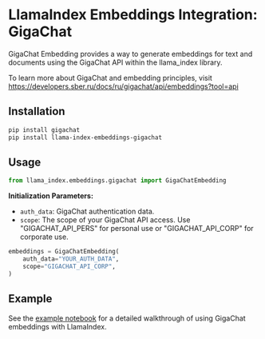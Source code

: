 # LlamaIndex Embeddings Integration: GigaChat

GigaChat Embedding provides a way to generate embeddings for text and documents using the GigaChat API within the llama_index library.

To learn more about GigaChat and embedding principles, visit https://developers.sber.ru/docs/ru/gigachat/api/embeddings?tool=api

## Installation

```bash
pip install gigachat
pip install llama-index-embeddings-gigachat
```

## Usage

```python
from llama_index.embeddings.gigachat import GigaChatEmbedding
```
**Initialization Parameters:**
   - `auth_data`: GigaChat authentication data.
   - `scope`: The scope of your GigaChat API access. Use "GIGACHAT_API_PERS" for personal use or "GIGACHAT_API_CORP" for corporate use.

```python
embeddings = GigaChatEmbedding(
    auth_data="YOUR_AUTH_DATA",
    scope="GIGACHAT_API_CORP",
)
```

## Example

See the [example notebook](https://github.com/run-llama/llama_index/tree/main/docs/docs/examples/embeddings/gigachat.ipynb) for a detailed walkthrough of using GigaChat embeddings with LlamaIndex.